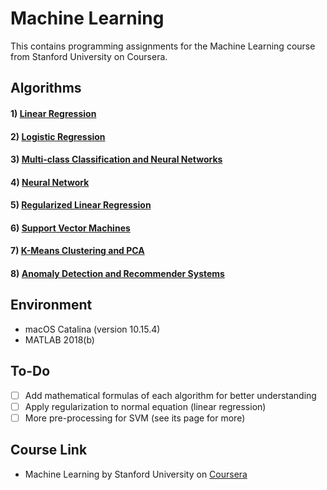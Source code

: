 # Machine Learning
This contains programming assignments for the Machine Learning course from Stanford University on Coursera.

## Algorithms
#### 1) [Linear Regression](./LinearRegression)
#### 2) [Logistic Regression](./LogisticRegression)
#### 3) [Multi-class Classification and Neural Networks](./Multi-classClassification)
#### 4) [Neural Network](./NeuralNetwork)
#### 5) [Regularized Linear Regression](./RegularizedLinearRegression)
#### 6) [Support Vector Machines](./SupportVectorMachines)
#### 7) [K-Means Clustering and PCA](./K-MeansClustering&PCA)
#### 8) [Anomaly Detection and Recommender Systems](./AnomalyDetection&RecommenderSystems)

## Environment
- macOS Catalina (version 10.15.4)
- MATLAB 2018(b)

## To-Do
- [ ] Add mathematical formulas of each algorithm for better understanding
- [ ] Apply regularization to normal equation  (linear regression)  
- [ ] More pre-processing for SVM (see its page for more)

## Course Link
- Machine Learning by Stanford University on [Coursera](https://www.coursera.org/learn/machine-learning)
